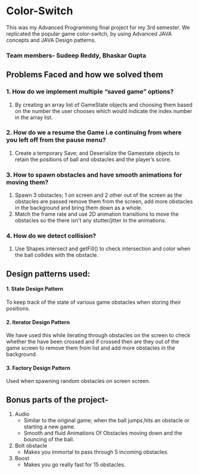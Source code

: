 # Color-Switch
This was my Advanced Programming final project for my 3rd semester.
We replicated the popular game color-switch, by using Advanced JAVA concepts and JAVA Design patterns.
### Team members- Sudeep Reddy, Bhaskar Gupta

## Problems Faced and how we solved them
### 1. How do we implement multiple “saved game” options?
1. By creating an array list of GameState objects and choosing them based on the number the user chooses which would indicate the index number in the array list.
### 2. How do we a resume the Game i.e continuing from where you left off from the pause menu?
1. Create a temporary Save; and Deserialize the Gamestate objects to retain the positions of ball and obstacles and the player’s score.
### 3. How to spawn obstacles and have smooth animations for moving them?
1. Spawn 3 obstacles; 1 on screen and 2 other out of the screen as the obstacles are passed remove them from the screen, add more obstacles in the background and bring them down as a whole.
2. Match the frame rate and use 2D animation transitions to move the obstacles so the there isn't any stutter/jitter in the animations.
### 4. How do we detect collision?
1. Use Shapes.intersect and getFill() to check intersection and color when the ball collides with the obstacle.

## Design patterns used:
#### 1. State Design Pattern
To keep track of the state of various game obstacles when storing their positions.
#### 2. Iterator Design Pattern
We have used this while iterating through obstacles on the screen to check whether the have been crossed and if crossed then are they out of the game screen to remove them from list and add more obstacles in the background.
#### 3. Factory Design Pattern
Used when spawning random obstacles on screen screen.

## Bonus parts of the project-
1. Audio
    - Similar to the original game; when the ball jumps,hits an obstacle or starting a new game.
    - Smooth and fluid Animations Of Obstacles moving down and the bouncing of the ball.
2. Bolt obstacle
    - Makes you immortal to pass through 5 incoming obstacles.
3. Boost
    - Makes you go really fast for 15 obstacles.


